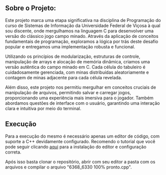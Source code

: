 ## Sobre o Projeto:
Este projeto marca uma etapa significativa na disciplina de Programação do curso de Sistemas de Informação da Universidade Federal de Viçosa à qual sou discente, onde mergulhamos na linguagem C para desenvolver uma versão do clássico jogo campo minado. Através da aplicação de conceitos fundamentais de programação, exploramos a lógica por trás deste desafio popular e entregamos uma implementação robusta e funcional.

Utilizando os princípios de modularização, estruturas de controle, manipulação de arrays e alocação de memória dinâmica, criamos uma versão autêntica do campo minado em C. Cada célula do tabuleiro é cuidadosamente gerenciada, com minas distribuídas aleatoriamente e contagem de minas adjacente para cada célula revelada.

Além disso, este projeto nos permitiu mergulhar em conceitos cruciais de manipulação de arquivos, permitindo salvar e carregar jogos, proporcionando uma experiência mais imersiva para o jogador. Também abordamos questões de interface com o usuário, garantindo uma interação clara e intuitiva por meio do terminal.

## Execução
Para a execução do mesmo é necessário apenas um editor de código, com suporte a C++ devidamente configurado. Recomendo o tutorial que você pode seguir clicando [aqui](https://www.youtube.com/watch?v=pYcneq-aOaQ&t=324s) para a instalação do editor e configuração correta.

Após isso basta clonar o repositório, abrir com seu editor a pasta com os arquivos e compilar o arquivo "6368_6330 100% pronto.cpp".
